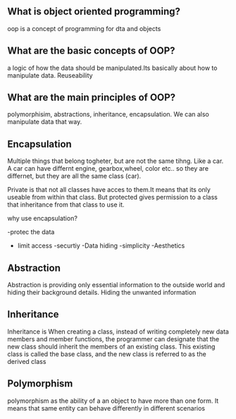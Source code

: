 ## What is object oriented programming?

oop is a concept of programming for dta and objects

## What are the basic concepts of OOP?

a logic of how the data should be manipulated.Its basically about how to manipulate data. Reuseability

## What are the main principles of OOP?

polymorphisim, abstractions, inheritance, encapsulation. We can also manipulate data that way.

## Encapsulation

Multiple things that belong togheter, but are not the same tihng. Like a car. A car can have differnt engine, gearbox,wheel, color etc.. so they are differnet, but they are all the same class (car). 

Private is that not all classes have acces to them.It means that its only useable from within that class. But protected gives permission to a class that inheritance from that class to use it.

why use encapsulation?

-protec the data
- limit access
-securtiy
-Data hiding
-simplicity
-Aesthetics


## Abstraction

Abstraction is providing only essential information to the outside world and hiding their background details. Hiding the unwanted information

## Inheritance

Inheritance is When creating a class, instead of writing completely new data members and member functions, the programmer can designate that the new class should inherit the members of an existing class. This existing class is called the base class, and the new class is referred to as the derived class

## Polymorphism

polymorphism as the ability of a an object to have more than one form. It means that same entity can behave differently in different scenarios